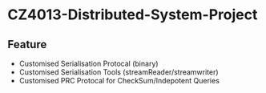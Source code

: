 # CZ4013-Distributed-System-Project

## Feature

- Customised Serialisation Protocal (binary)
- Customised Serialisation Tools (streamReader/streamwriter)
- Customised PRC Protocal for CheckSum/Indepotent Queries
